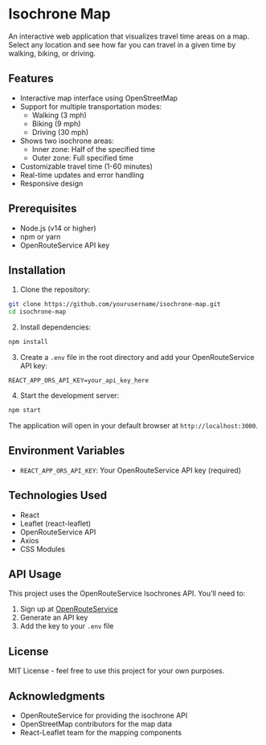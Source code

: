 # Isochrone Map

An interactive web application that visualizes travel time areas on a map. Select any location and see how far you can travel in a given time by walking, biking, or driving.

## Features

- Interactive map interface using OpenStreetMap
- Support for multiple transportation modes:
  - Walking (3 mph)
  - Biking (9 mph)
  - Driving (30 mph)
- Shows two isochrone areas:
  - Inner zone: Half of the specified time
  - Outer zone: Full specified time
- Customizable travel time (1-60 minutes)
- Real-time updates and error handling
- Responsive design

## Prerequisites

- Node.js (v14 or higher)
- npm or yarn
- OpenRouteService API key

## Installation

1. Clone the repository:
```bash
git clone https://github.com/yourusername/isochrone-map.git
cd isochrone-map
```

2. Install dependencies:
```bash
npm install
```

3. Create a `.env` file in the root directory and add your OpenRouteService API key:
```
REACT_APP_ORS_API_KEY=your_api_key_here
```

4. Start the development server:
```bash
npm start
```

The application will open in your default browser at `http://localhost:3000`.

## Environment Variables

- `REACT_APP_ORS_API_KEY`: Your OpenRouteService API key (required)

## Technologies Used

- React
- Leaflet (react-leaflet)
- OpenRouteService API
- Axios
- CSS Modules

## API Usage

This project uses the OpenRouteService Isochrones API. You'll need to:
1. Sign up at [OpenRouteService](https://openrouteservice.org/)
2. Generate an API key
3. Add the key to your `.env` file

## License

MIT License - feel free to use this project for your own purposes.

## Acknowledgments

- OpenRouteService for providing the isochrone API
- OpenStreetMap contributors for the map data
- React-Leaflet team for the mapping components